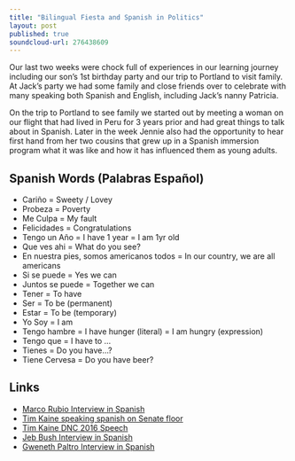 ```yaml
---
title: "Bilingual Fiesta and Spanish in Politics"
layout: post
published: true
soundcloud-url: 276438609
---
```

Our last two weeks were chock full of experiences in our learning journey including our son’s 1st birthday party and our trip to Portland to visit family. At Jack’s party we had some family and close friends over to celebrate with many speaking both Spanish and English, including Jack’s nanny Patricia.

On the trip to Portland to see family we started out by meeting a woman on our flight that had lived in Peru for 3 years prior and had great things to talk about in Spanish. Later in the week Jennie also had the opportunity to hear first hand from her two cousins that grew up in a Spanish immersion program what it was like and how it has influenced them as young adults.


## Spanish Words (Palabras Español)
- Cariño = Sweety / Lovey
- Probeza = Poverty
- Me Culpa = My fault
- Felicidades = Congratulations
- Tengo un Año = I have 1 year = I am 1yr old
- Que ves ahi = What do you see?
- En nuestra pies, somos americanos todos = In our country, we are all americans
- Si se puede = Yes we can
- Juntos se puede = Together we can
- Tener = To have
- Ser = To be (permanent)
- Estar = To be (temporary)
- Yo Soy = I am
- Tengo hambre = I have hunger (literal) = I am hungry (expression)
- Tengo que = I have to …
- Tienes = Do you have…?
- Tiene Cervesa = Do you have beer?


## Links
- [Marco Rubio Interview in Spanish](https://www.youtube.com/watch?v=hHy-GbXNrPM)
- [Tim Kaine speaking spanish on Senate floor](https://www.youtube.com/watch?v=_iFb1uOezpo)
- [Tim Kaine DNC 2016 Speech](https://www.youtube.com/watch?v=vUp0w0AfuG8)
- [Jeb Bush Interview in Spanish](https://www.youtube.com/watch?v=ns_dZuoQciM)
- [Gweneth Paltro Interview in Spanish](https://www.youtube.com/watch?v=aLTXYP27b-I)
